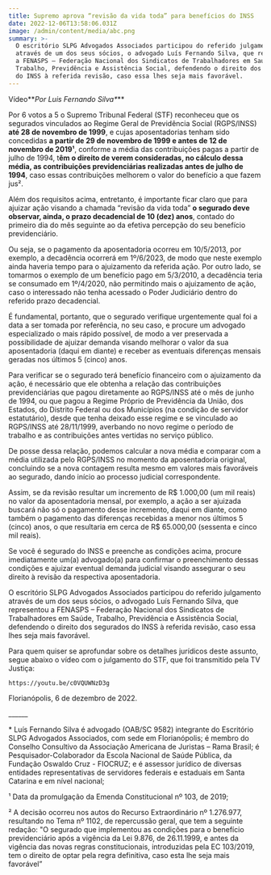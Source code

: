 ```yaml
---
title: Supremo aprova “revisão da vida toda” para benefícios do INSS
date: 2022-12-06T13:58:06.031Z
image: /admin/content/media/abc.png
summary: >-
  O escritório SLPG Advogados Associados participou do referido julgamento
  através de um dos seus sócios, o advogado Luís Fernando Silva, que representou
  a FENASPS – Federação Nacional dos Sindicatos de Trabalhadores em Saúde,
  Trabalho, Previdência e Assistência Social, defendendo o direito dos segurados
  do INSS à referida revisão, caso essa lhes seja mais favorável.
---
```

Vídeo**_Por Luis Fernando Silva*_**

Por 6 votos a 5 o Supremo Tribunal Federal (STF) reconheceu que os segurados vinculados ao Regime Geral de Previdência Social (RGPS/INSS) **até 28 de novembro de 1999**, e cujas aposentadorias tenham sido concedidas **a partir de 29 de novembro de 1999 e antes de 12 de novembro de 2019¹**, conforme a média das contribuições pagas a partir de julho de 1994, t**êm o direito de verem consideradas, no cálculo dessa média, as contribuições previdenciárias realizadas antes de julho de 1994**, caso essas contribuições melhorem o valor do benefício a que fazem jus².

Além dos requisitos acima, entretanto, é importante ficar claro que para ajuizar ação visando a chamada “revisão da vida toda” **o segurado deve observar, ainda, o prazo decadencial de 10 (dez) anos**, contado do primeiro dia do mês seguinte ao da efetiva percepção do seu benefício previdenciário.

Ou seja, se o pagamento da aposentadoria ocorreu em 10/5/2013, por exemplo, a decadência ocorrerá em 1º/6/2023, de modo que neste exemplo ainda haveria tempo para o ajuizamento da referida ação. Por outro lado, se tomarmos o exemplo de um benefício pago em 5/3/2010, a decadência teria se consumado em 1º/4/2020, não permitindo mais o ajuizamento de ação, caso o interessado não tenha acessado o Poder Judiciário dentro do referido prazo decadencial.

É fundamental, portanto, que o segurado verifique urgentemente qual foi a data a ser tomada por referência, no seu caso, e procure um advogado especializado o mais rápido possível, de modo a ver preservada a possibilidade de ajuizar demanda visando melhorar o valor da sua aposentadoria (daqui em diante) e receber as eventuais diferenças mensais geradas nos últimos 5 (cinco) anos.

Para verificar se o segurado terá benefício financeiro com o ajuizamento da ação, é necessário que ele obtenha a relação das contribuições previdenciárias que pagou diretamente ao RGPS/INSS até o mês de junho de 1994, ou que pagou a Regime Próprio de Previdência da União, dos Estados, do Distrito Federal ou dos Municípios (na condição de servidor estatutário), desde que tenha deixado esse regime e se vinculado ao RGPS/INSS até 28/11/1999, averbando no novo regime o período de trabalho e as contribuições antes vertidas no serviço público.

De posse dessa relação, podemos calcular a nova média e comparar com a média utilizada pelo RGPS/INSS no momento da aposentadoria original, concluindo se a nova contagem resulta mesmo em valores mais favoráveis ao segurado, dando início ao processo judicial correspondente.

Assim, se da revisão resultar um incremento de R$ 1.000,00 (um mil reais) no valor da aposentadoria mensal, por exemplo, a ação a ser ajuizada buscará não só o pagamento desse incremento, daqui em diante, como também o pagamento das diferenças recebidas a menor nos últimos 5 (cinco) anos, o que resultaria em cerca de R$ 65.000,00 (sessenta e cinco mil reais).

Se você é segurado do INSS e preenche as condições acima, procure imediatamente um(a) advogado(a) para confirmar o preenchimento dessas condições e ajuizar eventual demanda judicial visando assegurar o seu direito à revisão da respectiva aposentadoria.

O escritório SLPG Advogados Associados participou do referido julgamento através de um dos seus sócios, o advogado Luís Fernando Silva, que representou a FENASPS – Federação Nacional dos Sindicatos de Trabalhadores em Saúde, Trabalho, Previdência e Assistência Social, defendendo o direito dos segurados do INSS à referida revisão, caso essa lhes seja mais favorável.

Para quem quiser se aprofundar sobre os detalhes jurídicos deste assunto, segue abaixo o vídeo com o julgamento do STF, que foi transmitido pela TV Justiça:

```youtube
https://youtu.be/c0VQUWNzD3g
```

Florianópolis, 6 de dezembro de 2022.

\_\_\_\_\_\_

\* Luís Fernando Silva é advogado (OAB/SC 9582) integrante do Escritório SLPG Advogados Associados, com sede em Florianópolis; é membro do Conselho Consultivo da Associação Americana de Juristas – Rama Brasil; é Pesquisador-Colaborador da Escola Nacional de Saúde Pública, da Fundação Oswaldo Cruz - FIOCRUZ; e é assessor jurídico de diversas entidades representativas de servidores federais e estaduais em Santa Catarina e em nível nacional;

¹ Data da promulgação da Emenda Constitucional nº 103, de 2019;

² A decisão ocorreu nos autos do Recurso Extraordinário nº 1.276.977, resultando no Tema nº 1102, de repercussão geral, que tem a seguinte redação: "O segurado que implementou as condições para o benefício previdenciário após a vigência da Lei 9.876, de 26.11.1999, e antes da vigência das novas regras constitucionais, introduzidas pela EC 103/2019, tem o direito de optar pela regra definitiva, caso esta lhe seja mais favorável”
